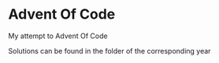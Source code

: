 # Advent Of Code

My attempt to Advent Of Code

Solutions can be found in the folder of the corresponding year